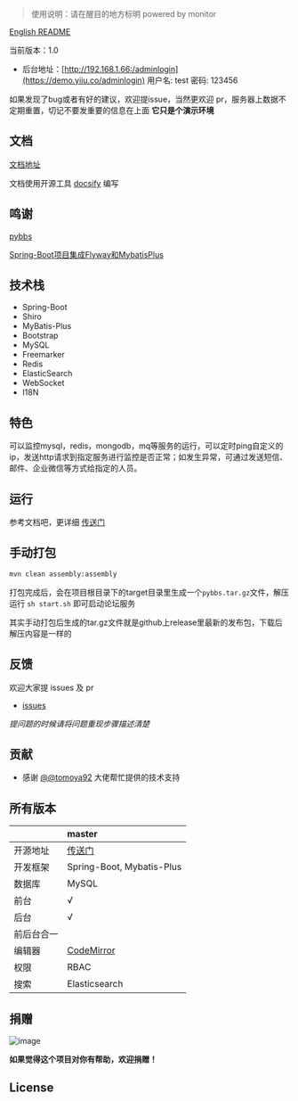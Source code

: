 > 使用说明：请在醒目的地方标明 powered by monitor

[English README](README.en_US.md)

当前版本：1.0


- 后台地址：[http://192.168.1.66:/adminlogin](https://demo.yiiu.co/adminlogin) 用户名: test 密码: 123456

如果发现了bug或者有好的建议，欢迎提issue，当然更欢迎 pr，服务器上数据不定期重置，切记不要发重要的信息在上面 **它只是个演示环境**

## 文档

[文档地址](https://tomoya92.github.io/pybbs/#/zh-cn/)

文档使用开源工具 [docsify](https://docsify.js.org/#/quickstart) 编写

## 鸣谢

[pybbs](https://github.com/tomoya92/pybbs)

[Spring-Boot项目集成Flyway和MybatisPlus](https://tomoya92.github.io/2019/01/03/spring-boot-flyway-mybatis-plus/)


## 技术栈

- Spring-Boot
- Shiro
- MyBatis-Plus
- Bootstrap
- MySQL
- Freemarker
- Redis
- ElasticSearch
- WebSocket
- I18N

## 特色

可以监控mysql，redis，mongodb，mq等服务的运行，可以定时ping自定义的ip，发送http请求到指定服务进行监控是否正常；如发生异常，可通过发送短信、邮件、企业微信等方式给指定的人员。

## 运行

参考文档吧，更详细 [传送门](https://tomoya92.github.io/pybbs/#/getting-started)


## 手动打包

```bash
mvn clean assembly:assembly
```

打包完成后，会在项目根目录下的target目录里生成一个`pybbs.tar.gz`文件，解压运行 `sh start.sh` 即可启动论坛服务

其实手动打包后生成的tar.gz文件就是github上release里最新的发布包，下载后解压内容是一样的



## 反馈
欢迎大家提 issues 及 pr
- [issues](https://github.com/Liuguozhu/monitor/issues)

*提问题的时候请将问题重现步骤描述清楚*

## 贡献

- 感谢 [@@tomoya92](https://github.com/@tomoya92) 大佬帮忙提供的技术支持


## 所有版本

|               | master                                         |
| :-----------  | :------------------------------------------    |
| 开源地址       | [传送门](https://github.com/Liuguozhu/monitor) |
| 开发框架       | Spring-Boot, Mybatis-Plus                     |
| 数据库         | MySQL                                         |
| 前台           | &radic;                                       |
| 后台           | &radic;                                       |
| 前后台合一     |                                               |
| 编辑器         | [CodeMirror](https://codemirror.net/)         |
| 权限           | RBAC                                          |
| 搜索           | Elasticsearch                                 |



## 捐赠

![image](https://coding-net-production-pp-ci.codehub.cn/587aa702-bb99-4587-8075-2c2f475643d5.jpeg)

**如果觉得这个项目对你有帮助，欢迎捐赠！**

## License


